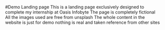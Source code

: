 #Demo Landing page
This is a landing page exclusively designed to complete my internship at Oasis Infobyte
The page is completely fictional 
All the images used are free from unsplash
The whole content in the website is just for demo nothing is real and taken reference from other sites

